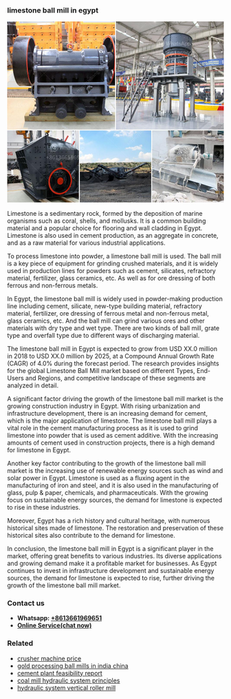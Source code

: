 <h3>limestone ball mill in egypt</h3><img src='1708663311.jpg' alt=''><p>Limestone is a sedimentary rock, formed by the deposition of marine organisms such as coral, shells, and mollusks. It is a common building material and a popular choice for flooring and wall cladding in Egypt. Limestone is also used in cement production, as an aggregate in concrete, and as a raw material for various industrial applications.</p><p>To process limestone into powder, a limestone ball mill is used. The ball mill is a key piece of equipment for grinding crushed materials, and it is widely used in production lines for powders such as cement, silicates, refractory material, fertilizer, glass ceramics, etc. As well as for ore dressing of both ferrous and non-ferrous metals.</p><p>In Egypt, the limestone ball mill is widely used in powder-making production line including cement, silicate, new-type building material, refractory material, fertilizer, ore dressing of ferrous metal and non-ferrous metal, glass ceramics, etc. And the ball mill can grind various ores and other materials with dry type and wet type. There are two kinds of ball mill, grate type and overfall type due to different ways of discharging material.</p><p>The limestone ball mill in Egypt is expected to grow from USD XX.0 million in 2018 to USD XX.0 million by 2025, at a Compound Annual Growth Rate (CAGR) of 4.0% during the forecast period. The research provides insights for the global Limestone Ball Mill market based on different Types, End-Users and Regions, and competitive landscape of these segments are analyzed in detail.</p><p>A significant factor driving the growth of the limestone ball mill market is the growing construction industry in Egypt. With rising urbanization and infrastructure development, there is an increasing demand for cement, which is the major application of limestone. The limestone ball mill plays a vital role in the cement manufacturing process as it is used to grind limestone into powder that is used as cement additive. With the increasing amounts of cement used in construction projects, there is a high demand for limestone in Egypt.</p><p>Another key factor contributing to the growth of the limestone ball mill market is the increasing use of renewable energy sources such as wind and solar power in Egypt. Limestone is used as a fluxing agent in the manufacturing of iron and steel, and it is also used in the manufacturing of glass, pulp & paper, chemicals, and pharmaceuticals. With the growing focus on sustainable energy sources, the demand for limestone is expected to rise in these industries.</p><p>Moreover, Egypt has a rich history and cultural heritage, with numerous historical sites made of limestone. The restoration and preservation of these historical sites also contribute to the demand for limestone.</p><p>In conclusion, the limestone ball mill in Egypt is a significant player in the market, offering great benefits to various industries. Its diverse applications and growing demand make it a profitable market for businesses. As Egypt continues to invest in infrastructure development and sustainable energy sources, the demand for limestone is expected to rise, further driving the growth of the limestone ball mill market.</p><h3>Contact us</h3><ul><li><strong>Whatsapp:&nbsp;<a href="https://wa.me/8613661969651">+8613661969651</a></strong></li><li><a href="https://swt.shibang-china.com/?git&amp;zhl&amp;limestone ball mill in egypt"><strong>Online Service(chat now)</strong></a></li></ul><h3>Related</h3><ul><li><a href='crusher machine price.md'>crusher machine price</a></li><li><a href='gold processing ball mills in india china.md'>gold processing ball mills in india china</a></li><li><a href='cement plant feasibility report.md'>cement plant feasibility report</a></li><li><a href='coal mill hydraulic system principles.md'>coal mill hydraulic system principles</a></li><li><a href='hydraulic system vertical roller mill.md'>hydraulic system vertical roller mill</a></li></ul>